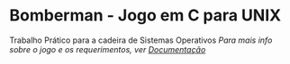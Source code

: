 # Bomberman - Jogo em C para UNIX
Trabalho Prático para a cadeira de Sistemas Operativos
*Para mais info sobre o jogo e os requerimentos, ver [Documentação](https://github.com/aFaneca/BomberMan---C-UNIX/blob/master/META3/Relat%C3%B3rio%20de%20SO%20-%20Meta%202.pdf)*
